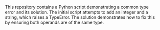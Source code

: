 This repository contains a Python script demonstrating a common type error and its solution. The initial script attempts to add an integer and a string, which raises a TypeError. The solution demonstrates how to fix this by ensuring both operands are of the same type.